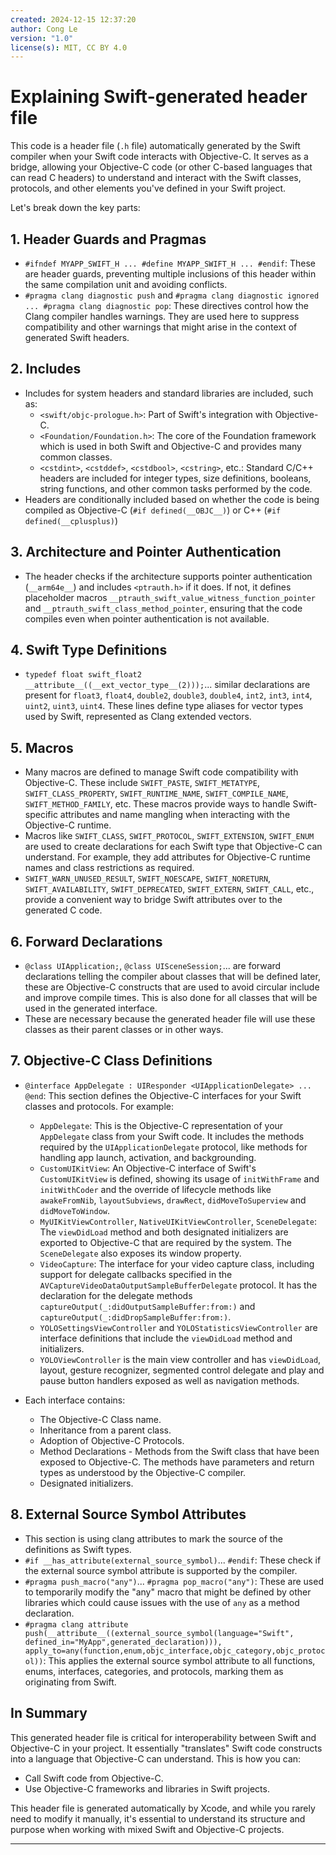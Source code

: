 ```yaml
---
created: 2024-12-15 12:37:20
author: Cong Le
version: "1.0"
license(s): MIT, CC BY 4.0
---
```



# Explaining Swift-generated header file 

This code is a header file (`.h` file) automatically generated by the Swift compiler when your Swift code interacts with Objective-C. It serves as a bridge, allowing your Objective-C code (or other C-based languages that can read C headers) to understand and interact with the Swift classes, protocols, and other elements you've defined in your Swift project.

Let's break down the key parts:

## 1. Header Guards and Pragmas

*   `#ifndef MYAPP_SWIFT_H ... #define MYAPP_SWIFT_H ... #endif`: These are header guards, preventing multiple inclusions of this header within the same compilation unit and avoiding conflicts.
*   `#pragma clang diagnostic push` and `#pragma clang diagnostic ignored ... #pragma clang diagnostic pop`: These directives control how the Clang compiler handles warnings. They are used here to suppress compatibility and other warnings that might arise in the context of generated Swift headers.

## 2. Includes

*   Includes for system headers and standard libraries are included, such as:
    *   `<swift/objc-prologue.h>`:  Part of Swift's integration with Objective-C.
    *   `<Foundation/Foundation.h>`: The core of the Foundation framework which is used in both Swift and Objective-C and provides many common classes.
    *   `<cstdint>`, `<cstddef>`, `<cstdbool>`, `<cstring>`, etc.: Standard C/C++ headers are included for integer types, size definitions, booleans, string functions, and other common tasks performed by the code.
*   Headers are conditionally included based on whether the code is being compiled as Objective-C (`#if defined(__OBJC__)`) or C++ (`#if defined(__cplusplus)`)

## 3. Architecture and Pointer Authentication

*   The header checks if the architecture supports pointer authentication (`__arm64e__`) and includes `<ptrauth.h>` if it does. If not, it defines placeholder macros `__ptrauth_swift_value_witness_function_pointer` and `__ptrauth_swift_class_method_pointer`, ensuring that the code compiles even when pointer authentication is not available.

## 4. Swift Type Definitions

*   `typedef float swift_float2  __attribute__((__ext_vector_type__(2)));`... similar declarations are present for `float3`, `float4`, `double2`, `double3`, `double4`, `int2`, `int3`, `int4`, `uint2`, `uint3`, `uint4`. These lines define type aliases for vector types used by Swift, represented as Clang extended vectors.

## 5. Macros

*   Many macros are defined to manage Swift code compatibility with Objective-C. These include `SWIFT_PASTE`, `SWIFT_METATYPE`, `SWIFT_CLASS_PROPERTY`, `SWIFT_RUNTIME_NAME`, `SWIFT_COMPILE_NAME`, `SWIFT_METHOD_FAMILY`, etc. These macros provide ways to handle Swift-specific attributes and name mangling when interacting with the Objective-C runtime.
*   Macros like `SWIFT_CLASS`, `SWIFT_PROTOCOL`, `SWIFT_EXTENSION`, `SWIFT_ENUM` are used to create declarations for each Swift type that Objective-C can understand. For example, they add attributes for Objective-C runtime names and class restrictions as required.
*   `SWIFT_WARN_UNUSED_RESULT`, `SWIFT_NOESCAPE`, `SWIFT_NORETURN`, `SWIFT_AVAILABILITY`, `SWIFT_DEPRECATED`, `SWIFT_EXTERN`, `SWIFT_CALL`, etc., provide a convenient way to bridge Swift attributes over to the generated C code.

## 6. Forward Declarations

*   `@class UIApplication;`, `@class UISceneSession;`... are forward declarations telling the compiler about classes that will be defined later, these are Objective-C constructs that are used to avoid circular include and improve compile times. This is also done for all classes that will be used in the generated interface.
*   These are necessary because the generated header file will use these classes as their parent classes or in other ways.

## 7. Objective-C Class Definitions

*   `@interface AppDelegate : UIResponder <UIApplicationDelegate> ... @end`: This section defines the Objective-C interfaces for your Swift classes and protocols. For example:
    *   `AppDelegate`:  This is the Objective-C representation of your `AppDelegate` class from your Swift code. It includes the methods required by the `UIApplicationDelegate` protocol, like methods for handling app launch, activation, and backgrounding.
    *   `CustomUIKitView`: An Objective-C interface of Swift's `CustomUIKitView` is defined, showing its usage of `initWithFrame` and `initWithCoder` and the override of lifecycle methods like `awakeFromNib`, `layoutSubviews`, `drawRect`, `didMoveToSuperview` and `didMoveToWindow`.
    *   `MyUIKitViewController`, `NativeUIKitViewController`, `SceneDelegate`: The `viewDidLoad` method and both designated initializers are exported to Objective-C that are required by the system. The `SceneDelegate` also exposes its window property.
    *   `VideoCapture`: The interface for your video capture class, including support for delegate callbacks specified in the `AVCaptureVideoDataOutputSampleBufferDelegate`  protocol. It has the declaration for the delegate methods `captureOutput(_:didOutputSampleBuffer:from:)` and `captureOutput(_:didDropSampleBuffer:from:)`.
    *   `YOLOSettingsViewController` and `YOLOStatisticsViewController` are interface definitions that include the `viewDidLoad` method and initializers.
    *  `YOLOViewController` is the main view controller and has `viewDidLoad`, layout, gesture recognizer, segmented control delegate and play and pause button handlers exposed as well as navigation methods.

*   Each interface contains:
    *   The Objective-C Class name.
    *   Inheritance from a parent class.
    *   Adoption of Objective-C Protocols.
    *   Method Declarations - Methods from the Swift class that have been exposed to Objective-C. The methods have parameters and return types as understood by the Objective-C compiler.
    *   Designated initializers.

## 8.  External Source Symbol Attributes

*   This section is using clang attributes to mark the source of the definitions as Swift types.
*   `#if __has_attribute(external_source_symbol)`... `#endif`: These check if the external source symbol attribute is supported by the compiler.
*    `#pragma push_macro("any")`... `#pragma pop_macro("any")`: These are used to temporarily modify the "any" macro that might be defined by other libraries which could cause issues with the use of `any` as a method declaration.
*   `#pragma clang attribute push(__attribute__((external_source_symbol(language="Swift", defined_in="MyApp",generated_declaration))), apply_to=any(function,enum,objc_interface,objc_category,objc_protocol))`: This applies the external source symbol attribute to all functions, enums, interfaces, categories, and protocols, marking them as originating from Swift.

## In Summary

This generated header file is critical for interoperability between Swift and Objective-C in your project. It essentially "translates" Swift code constructs into a language that Objective-C can understand. This is how you can:

*   Call Swift code from Objective-C.
*   Use Objective-C frameworks and libraries in Swift projects.

This header file is generated automatically by Xcode, and while you rarely need to modify it manually, it's essential to understand its structure and purpose when working with mixed Swift and Objective-C projects.

---

